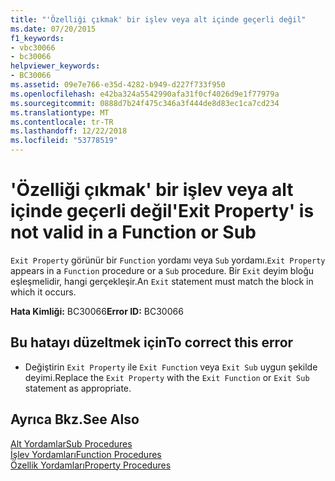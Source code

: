 ```yaml
---
title: "'Özelliği çıkmak' bir işlev veya alt içinde geçerli değil"
ms.date: 07/20/2015
f1_keywords:
- vbc30066
- bc30066
helpviewer_keywords:
- BC30066
ms.assetid: 09e7e766-e35d-4282-b949-d227f733f950
ms.openlocfilehash: e42ba324a5542990afa31f0cf4026d9e1f77979a
ms.sourcegitcommit: 0888d7b24f475c346a3f444de8d83ec1ca7cd234
ms.translationtype: MT
ms.contentlocale: tr-TR
ms.lasthandoff: 12/22/2018
ms.locfileid: "53778519"
---
```

# <a name="exit-property-is-not-valid-in-a-function-or-sub"></a><span data-ttu-id="a1275-102">'Özelliği çıkmak' bir işlev veya alt içinde geçerli değil</span><span class="sxs-lookup"><span data-stu-id="a1275-102">'Exit Property' is not valid in a Function or Sub</span></span>
<span data-ttu-id="a1275-103">`Exit Property` görünür bir `Function` yordamı veya `Sub` yordamı.</span><span class="sxs-lookup"><span data-stu-id="a1275-103">`Exit Property` appears in a `Function` procedure or a `Sub` procedure.</span></span> <span data-ttu-id="a1275-104">Bir `Exit` deyim bloğu eşleşmelidir, hangi gerçekleşir.</span><span class="sxs-lookup"><span data-stu-id="a1275-104">An `Exit` statement must match the block in which it occurs.</span></span>  
  
 <span data-ttu-id="a1275-105">**Hata Kimliği:** BC30066</span><span class="sxs-lookup"><span data-stu-id="a1275-105">**Error ID:** BC30066</span></span>  
  
## <a name="to-correct-this-error"></a><span data-ttu-id="a1275-106">Bu hatayı düzeltmek için</span><span class="sxs-lookup"><span data-stu-id="a1275-106">To correct this error</span></span>  
  
-   <span data-ttu-id="a1275-107">Değiştirin `Exit Property` ile `Exit Function` veya `Exit Sub` uygun şekilde deyimi.</span><span class="sxs-lookup"><span data-stu-id="a1275-107">Replace the `Exit Property` with the `Exit Function` or `Exit Sub` statement as appropriate.</span></span>  
  
## <a name="see-also"></a><span data-ttu-id="a1275-108">Ayrıca Bkz.</span><span class="sxs-lookup"><span data-stu-id="a1275-108">See Also</span></span>  
 [<span data-ttu-id="a1275-109">Alt Yordamlar</span><span class="sxs-lookup"><span data-stu-id="a1275-109">Sub Procedures</span></span>](../../visual-basic/programming-guide/language-features/procedures/sub-procedures.md)  
 [<span data-ttu-id="a1275-110">İşlev Yordamları</span><span class="sxs-lookup"><span data-stu-id="a1275-110">Function Procedures</span></span>](../../visual-basic/programming-guide/language-features/procedures/function-procedures.md)  
 [<span data-ttu-id="a1275-111">Özellik Yordamları</span><span class="sxs-lookup"><span data-stu-id="a1275-111">Property Procedures</span></span>](../../visual-basic/programming-guide/language-features/procedures/property-procedures.md)

